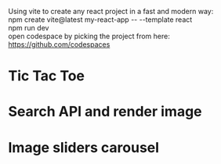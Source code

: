 Using vite to create any react project in a fast and modern way: <br/>
npm create vite@latest my-react-app -- --template react <br/>
npm run dev <br/>
open codespace by picking the project from here: https://github.com/codespaces

# Tic Tac Toe
# Search API and render image
# Image sliders carousel
